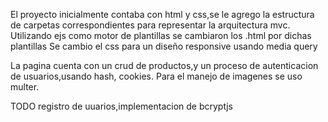 El proyecto inicialmente contaba con html y css,se le agrego la estructura de carpetas correspondientes para representar la arquitectura mvc.
Utilizando ejs como motor de plantillas se cambiaron los .html por dichas plantillas
Se cambio el css para un diseño responsive usando media query

La pagina cuenta con un crud de productos,y un proceso de autenticacion de usuarios,usando hash, cookies.
Para el manejo de imagenes se uso multer.

TODO registro de uuarios,implementacion de bcryptjs